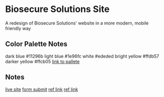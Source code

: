 # Biosecure Solutions Site
A redesign of Biosecure Solutions' website in a more modern, mobile friendly way

## Color Palette Notes
dark blue #11296b
light blue #1e96fc
white #ededed
bright yellow #ffdb57
darker yellow #ffcb05
[link to pallete](https://pixelied.com/colors/palette-visualizer/11296b-1e96fc-ededed-ffdb57-ffcb05)

## Notes
[live site](https://bio-securesolutions.com/)
[form submit](https://formsubmit.co/?utm_source=formsubmit.co&utm_medium=site%20link&utm_campaign=submission%20page)
[ref link](https://sadiesprocleaning.com/)
[ref link](https://www.cendecon.com/)